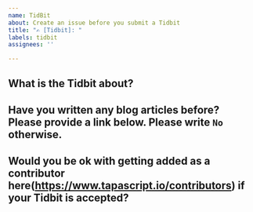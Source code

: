```yaml
---
name: TidBit
about: Create an issue before you submit a Tidbit
title: "✍️ [Tidbit]: "
labels: tidbit
assignees: ''

---
```


## What is the Tidbit about?


## Have you written any blog articles before? Please provide a link below. Please write `No` otherwise.


## Would you be ok with getting added as a contributor here(https://www.tapascript.io/contributors) if your Tidbit is accepted?

